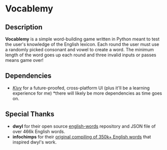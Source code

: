 # Vocablemy
## Description
**Vocablemy** is a simple word-building game written in Python meant to test the user's knowledge of the English lexicon. Each round the user must use a randomly picked consonant and vowel to create a word. The minimum length of the word goes up each round and three invalid inputs or passes means game over!
## Dependencies
- [*Kivy*](https://kivy.org/#home) for a future-proofed, cross-platform UI (plus it'll be a learning experience for me)
*there will likely be more dependencies as time goes on.
## Special Thanks
- **dwyl** for their open source [english-words](https://github.com/dwyl/english-words) repository and JSON file of over 466k English words.
- **infochimps** for their [original compiling of 350k+ English words](https://web.archive.org/web/20131118073324/http://www.infochimps.com/datasets/word-list-350000-simple-english-words-excel-readable) that inspired dwyl's work.
